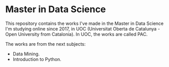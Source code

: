 # Master in Data Science
This repository contains the works I've made in the Master in Data Science I'm studying online since 2017, in UOC (Universitat Oberta de Catalunya - Open University from Catalonia). In UOC, the works are called PAC.

The works are from the next subjects:
- Data Mining.
- Introduction to Python.
